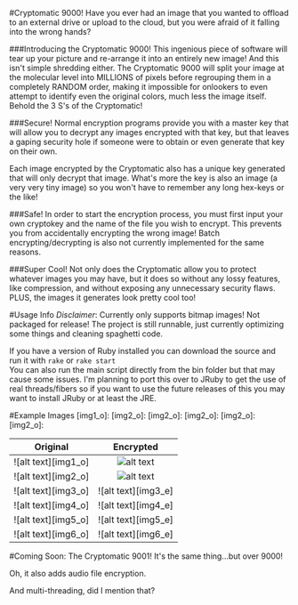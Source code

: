 #Cryptomatic 9000!
Have you ever had an image that you wanted to offload to an external drive or upload to the cloud,
but you were afraid of it falling into the wrong hands?

###Introducing the Cryptomatic 9000!
This ingenious piece of software will tear up your picture and re-arrange it into an entirely new image!
And this isn't simple shredding either. The Cryptomatic 9000 will split your image at the molecular level
into MILLIONS of pixels before regrouping them in a completely RANDOM order, making it impossible for onlookers
to even attempt to identify even the original colors, much less the image itself. Behold the 3 S's of the Cryptomatic!

###Secure!
Normal encryption programs provide you with a master key that will allow you to decrypt any images encrypted with that key,
but that leaves a gaping security hole if someone were to obtain or even generate that key on their own.

Each image encrypted by the Cryptomatic also has a unique key generated that will only decrypt that image. What's more
the key is also an image (a very very tiny image) so you won't have to remember any long hex-keys or the like!

###Safe!
In order to start the encryption process, you must first input your own cryptokey and the name of the file you wish to encrypt.
This prevents you from accidentally encrypting the wrong image! Batch encrypting/decrypting is also not currently implemented
for the same reasons.

###Super Cool!
Not only does the Cryptomatic allow you to protect whatever images you may have, but it does so without any lossy features, like compression,
and without exposing any unnecessary security flaws. PLUS, the images it generates look pretty cool too!

#Usage Info
*Disclaimer*: Currently only supports bitmap images! Not packaged for release!
The project is still runnable, just currently optimizing some things and cleaning spaghetti code.

If you have a version of Ruby installed you can download the source and run it with
`rake` or `rake start`  
You can also run the main script directly from the bin folder but that may cause some issues.
I'm planning to port this over to JRuby to get the use of real threads/fibers so if you want
to use the future releases of this you may want to install JRuby or at least the JRE.

#Example Images
[img1_o]:
[img2_o]:
[img2_o]:
[img2_o]:
[img2_o]:
[img2_o]:

[img1_e]:
[img2_e]:
[img2_e]:
[img2_e]:
[img2_e]:
[img2_e]:

| Original          | Encrypted         |
|:-----------------:|:-----------------:|
|![alt text][img1_o]|![alt text][img1_e]|
|![alt text][img2_o]|![alt text][img2_e]|
|![alt text][img3_o]|![alt text][img3_e]|
|![alt text][img4_o]|![alt text][img4_e]|
|![alt text][img5_o]|![alt text][img5_e]|
|![alt text][img6_o]|![alt text][img6_e]|

#Coming Soon: The Cryptomatic 9001!
It's the same thing...but over 9000!

Oh, it also adds audio file encryption.

And multi-threading, did I mention that?
